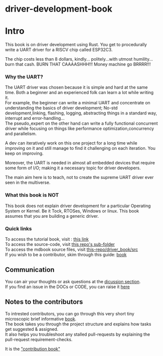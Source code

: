# driver-development-book


# Intro

This book is on driver development using Rust. You get to procedurally write a UART driver for a RISCV chip called ESP32C3.  

The chip costs less than 8 dollars, kindly... politely...with utmost humility... burn that cash. BURN THAT CAAAASHHH!!! Money machine go BRRRR!!!


### Why the UART?

The UART driver was chosen because it is simple and hard at the same time. Both a beginner and an experienced folk can learn a lot while writing it.  
For example, the beginner can write a minimal UART and concentrate on understanding the basics of driver development; No-std development,linking, flashing, logging, abstracting things in a standard way, interrupt and error-handling...  
The pseudo_expert on the other hand can write a fully functional concurrent driver while focusing on things like performance optimization,concurrency and parallelism.  

A dev can iteratively work on this one project for a long time while improving on it and still manage to find it challenging on each iteration. You keep on improving.  

Moreover, the UART is needed in almost all embedded devices that require some form of I/O; making it a necessary topic for driver developers.  


The main aim here is to teach, not to create the supreme UART driver ever seen in the multiverse.    

### What this book is NOT
This book does not explain driver development for a particular Operating System or Kernel. Be it Tock, RTOSes, Windows or linux. This book assumes that you are building a generic driver.  


### Quick links

To access the tutorial book, visit : [this link][driver-development-book-website]  
To access the source-code, visit [this repo's sub-folder][driver-code]  
To access the mdbook source files, visit [this-repo/driver_book/src][driver-book-src]  
If you wish to be a contributor, skim through this guide: [book][contribution-book]


## Communication

You can air your thoughts or ask questions at the [dicussion section][discussion-section].  
If you find an issue in the DOCs or CODE, you can raise it [here][issues-section]  



## Notes to the contributors

To intrested contributors, you can go through this very short tiny microscopic brief informative [book][contribution-book].  
The book takes you through the project structure and explains how tasks get suggested & assigned.    
It also helps you troubleshoot any stalled pull-requests by explaining the pull-request requirement-checks.

It is the ["contribution book"][contribution-book]



<!-- hard-link -->
[driver-book-src]: https://github.com/RustaceansKenya/driver-development-book/tree/master/driver_book/src  

<!-- hard-link -->
[discussion-section]: https://github.com/RustaceansKenya/driver-development-book/discussions

<!-- hard-link -->
[issues-section]: https://github.com/RustaceansKenya/driver-development-book/issues

<!-- hard link -->
[contribution-book]: https://rustaceanskenya.github.io/driver-development-book/contribution_book/book/index.html
[driver-development-book-website]: https://rustaceanskenya.github.io/driver-development-book/  
[driver-code]: https://github.com/RustaceansKenya/driver-development-book/tree/master/driver_code  
